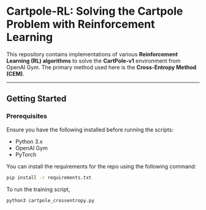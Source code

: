 # Cartpole-RL: Solving the Cartpole Problem with Reinforcement Learning

This repository contains implementations of various **Reinforcement Learning (RL) algorithms** to solve the **CartPole-v1** environment from OpenAI Gym. The primary method used here is the **Cross-Entropy Method (CEM)**.

---

## Getting Started

### Prerequisites
Ensure you have the following installed before running the scripts:
- Python 3.x
- OpenAI Gym
- PyTorch

You can install the requirements for the repo using the following command:
```bash
pip install -r requirements.txt
```

To run the training script, 
```bash
python3 cartpole_crossentropy.py
```



